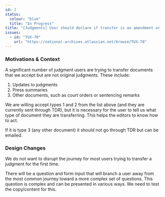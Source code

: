 ```yaml
---
id: 2
status:
  colour: "blue"
  title: "In Progress"
title: "[Judgments] User should declare if transfer is an amendment or press summary"
issues:
  - id: "TUX-70"
    url: "https://national-archives.atlassian.net/browse/TUX-70"
---
```


### Motivations & Context

A significant number of judgment users are trying to transfer documents that we accept but are not original judgments. These include:

1. Updates to judgments
2. Press summaries
3. Other documents, such as court orders or sentencing remarks

We are willing accept types 1 and 2 from the list above (and they are currently sent through TDR), but it is necessary for the user to tell us what type of document they are transferring. This helps the editors to know how to act.

If it is type 3 (any other document) it should not go through TDR but can be emailed.

### Design Changes

We do not want to disrupt the journey for most users trying to transfer a judgment for the first time.

There will be a question and form input that will branch a user away from the most common journey toward a more complex set of questions. This question is complex and can be presented in various ways. We need to test the copy/content for this.
